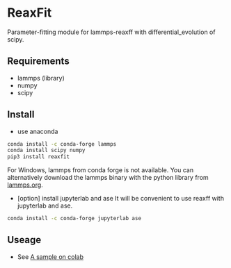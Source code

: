 # ReaxFit
Parameter-fitting module for lammps-reaxff with differential_evolution of scipy.
## Requirements
- lammps (library)
- numpy
- scipy
## Install
- use anaconda
```sh
conda install -c conda-forge lammps
conda install scipy numpy
pip3 install reaxfit
```
For Windows, lammps from conda forge is not available. You can alternatively download the lammps binary with the python library from [lammps.org](https://packages.lammps.org/windows.html).
- [option] install jupyterlab and ase
It will be convenient to use reaxff with jupyterlab and ase.
```sh
conda install -c conda-forge jupyterlab ase
```
## Useage 
- See [A sample on colab](https://colab.research.google.com/github/ykanematsu/reaxfit/blob/main/reaxfit_sample.ipynb)
